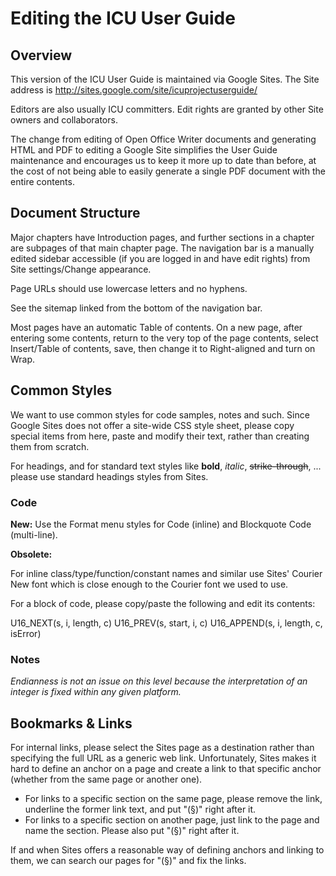# Editing the ICU User Guide

## Overview

This version of the ICU User Guide is maintained via Google Sites. The Site
address is <http://sites.google.com/site/icuprojectuserguide/>

Editors are also usually ICU committers. Edit rights are granted by other Site
owners and collaborators.

The change from editing of Open Office Writer documents and generating HTML and
PDF to editing a Google Site simplifies the User Guide maintenance and
encourages us to keep it more up to date than before, at the cost of not being
able to easily generate a single PDF document with the entire contents.

## Document Structure

Major chapters have Introduction pages, and further sections in a chapter are
subpages of that main chapter page. The navigation bar is a manually edited
sidebar accessible (if you are logged in and have edit rights) from Site
settings/Change appearance.

Page URLs should use lowercase letters and no hyphens.

See the sitemap linked from the bottom of the navigation bar.

Most pages have an automatic Table of contents. On a new page, after entering
some contents, return to the very top of the page contents, select Insert/Table
of contents, save, then change it to Right-aligned and turn on Wrap.

## Common Styles

We want to use common styles for code samples, notes and such. Since Google
Sites does not offer a site-wide CSS style sheet, please copy special items from
here, paste and modify their text, rather than creating them from scratch.

For headings, and for standard text styles like **bold**, *italic*,
~~strike-through~~, ... please use standard headings styles from Sites.

### Code

**New:** Use the Format menu styles for Code (inline) and Blockquote Code
(multi-line).

**Obsolete:**

For inline class/type/function/constant names and similar use Sites' Courier New
font which is close enough to the Courier font we used to use.

For a block of code, please copy/paste the following and edit its contents:

U16_NEXT(s, i, length, c)
U16_PREV(s, start, i, c)
U16_APPEND(s, i, length, c, isError)

### Notes

*Endianness is not an issue on this level because the interpretation of an
integer is fixed within any given platform.*

## Bookmarks & Links

For internal links, please select the Sites page as a destination rather than
specifying the full URL as a generic web link.
Unfortunately, Sites makes it hard to define an anchor on a page and create a
link to that specific anchor (whether from the same page or another one).

*   For links to a specific section on the same page, please remove the link,
    underline the former link text, and put "(§)" right after it.
*   For links to a specific section on another page, just link to the page and
    name the section. Please also put "(§)" right after it.

If and when Sites offers a reasonable way of defining anchors and linking to
them, we can search our pages for "(§)" and fix the links.
